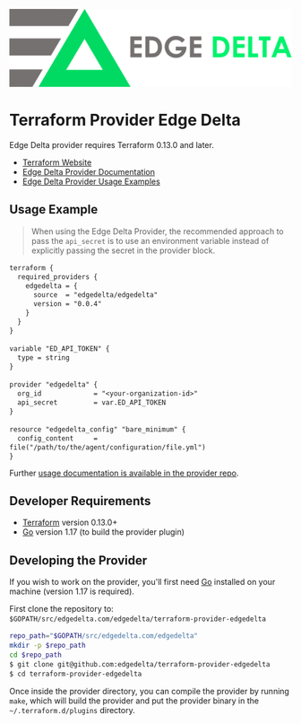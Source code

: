 ![](logo.png)

Terraform Provider Edge Delta
==================

Edge Delta provider requires Terraform 0.13.0 and later.

* [Terraform Website](https://www.terraform.io)
* [Edge Delta Provider Documentation](docs/index.md)
* [Edge Delta Provider Usage Examples](examples/)

## Usage Example

> When using the Edge Delta Provider, the recommended approach to pass the `api_secret` is to use an environment variable instead of explicitly passing the secret in the provider block.

```hcl
terraform {
  required_providers {
    edgedelta = {
      source  = "edgedelta/edgedelta"
      version = "0.0.4"
    }
  }
}

variable "ED_API_TOKEN" {
  type = string
}

provider "edgedelta" {
  org_id             = "<your-organization-id>"
  api_secret         = var.ED_API_TOKEN
}

resource "edgedelta_config" "bare_minimum" {
  config_content     = file("/path/to/the/agent/configuration/file.yml")
}
```

Further [usage documentation is available in the provider repo](docs/index.md).

## Developer Requirements

* [Terraform](https://www.terraform.io/downloads.html) version 0.13.0+
* [Go](https://golang.org/doc/install) version 1.17 (to build the provider plugin)

## Developing the Provider

If you wish to work on the provider, you'll first need [Go](http://www.golang.org) installed on your machine (version 1.17 is required).

First clone the repository to: `$GOPATH/src/edgedelta.com/edgedelta/terraform-provider-edgedelta`

```bash
repo_path="$GOPATH/src/edgedelta.com/edgedelta"
mkdir -p $repo_path
cd $repo_path
$ git clone git@github.com:edgedelta/terraform-provider-edgedelta
$ cd terraform-provider-edgedelta
```

Once inside the provider directory, you can compile the provider by running `make`, which will build the provider and put the provider binary in the `~/.terraform.d/plugins` directory.
